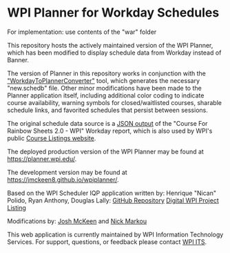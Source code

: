 # WPI Planner for Workday Schedules

For implementation: use contents of the "war" folder

This repository hosts the actively maintained version of the WPI Planner, which has been modified to display schedule data from Workday instead of Banner. 

The version of Planner in this repository works in conjunction with the ["WorkdayToPlannerConverter"](https://github.com/Jmckeen8/WorkdayToPlannerConverter) tool, which generates the necessary "new.schedb" file. Other minor modifications have been made to the Planner application itself, including additional color coding to indicate course availability, warning symbols for closed/waitlisted courses, sharable schedule links, and favorited schedules that persist between sessions. 

The original schedule data source is a [JSON output](https://courselistings.wpi.edu/assets/prod-data-raw.json) of the "Course For Rainbow Sheets 2.0 - WPI" Workday report, which is also used by WPI's public [Course Listings website](https://courselistings.wpi.edu/). 

The deployed production version of the WPI Planner may be found at https://planner.wpi.edu/.

The development version may be found at https://jmckeen8.github.io/wpiplanner/.

Based on the WPI Scheduler IQP application written by: Henrique "Nican" Polido, Ryan Anthony, Douglas Lally:
[GitHub Repository](https://github.com/Nican/wpischeduler)
[Digital WPI Project Listing](https://digital.wpi.edu/show/zw12z591f)

Modifications by: [Josh McKeen](https://github.com/Jmckeen8) and [Nick Markou](https://github.com/NicholasMarkou)

This web application is currently maintained by WPI Information Technology Services. For support, questions, or feedback please contact [WPI ITS](https://hub.wpi.edu/Help).
